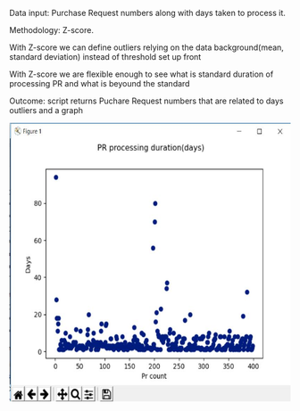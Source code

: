 <p>Data input: Purchase Request numbers along with days taken to process it.</p>
<p>Methodology: Z-score.</p>
<p>With Z-score we can define outliers relying on the data background(mean, standard deviation) instead of threshold set up front</p>
<p>With Z-score we are flexible enough to see what is standard duration of processing PR and what is beyound the standard</p>
<p>Outcome: script returns Puchare Request numbers that are related to days outliers and a graph</p> 
<img src="images/plot.JPG" width="570" height="500">

